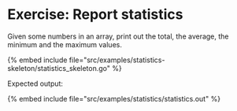 # Exercise: Report statistics

Given some numbers in an array, print out the total, the average, the minimum and the maximum values.

{% embed include file="src/examples/statistics-skeleton/statistics_skeleton.go" %}

Expected output:

{% embed include file="src/examples/statistics/statistics.out" %}







